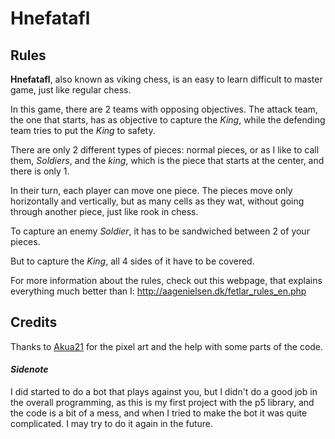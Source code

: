 # Hnefatafl

## Rules

**Hnefatafl**, also known as viking chess, is an easy to learn difficult to master game, just like regular chess.

In this game, there are 2 teams with opposing objectives. The attack team, the one that starts, has as objective to capture the *King*, while the defending team tries to put the *King* to safety.

There are only 2 different types of pieces: normal pieces, or as I like to call them, *Soldiers*, and the *king*, which is the piece that starts at the center, and there is only 1.

In their turn, each player can move one piece. The pieces move only horizontally and vertically, but as many cells as they wat, without going through another piece, just like rook in chess. 

To capture an enemy *Soldier*, it has to be sandwiched between 2 of your pieces.

But to capture the *King*, all 4 sides of it have to be covered.

For more information about the rules, check out this webpage, that explains everything much better than I: <http://aagenielsen.dk/fetlar_rules_en.php>

## Credits

Thanks to [Akua21](https://github.com/akua21) for the pixel art and the help with some parts of the code.


#### *Sidenote*

I did started to do a bot that plays against you, but I didn't do a good job in the overall programming, as this is my first project with the p5 library, and the code is a bit of a mess, and when I tried to make the bot it was quite complicated. I may try to do it again in the future.

